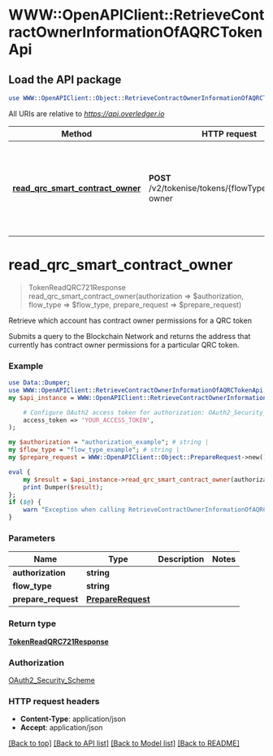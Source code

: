 # WWW::OpenAPIClient::RetrieveContractOwnerInformationOfAQRCTokenApi

## Load the API package
```perl
use WWW::OpenAPIClient::Object::RetrieveContractOwnerInformationOfAQRCTokenApi;
```

All URIs are relative to *https://api.overledger.io*

Method | HTTP request | Description
------------- | ------------- | -------------
[**read_qrc_smart_contract_owner**](RetrieveContractOwnerInformationOfAQRCTokenApi.md#read_qrc_smart_contract_owner) | **POST** /v2/tokenise/tokens/{flowType}/contract-owner | Retrieve which account has contract owner permissions for a QRC token


# **read_qrc_smart_contract_owner**
> TokenReadQRC721Response read_qrc_smart_contract_owner(authorization => $authorization, flow_type => $flow_type, prepare_request => $prepare_request)

Retrieve which account has contract owner permissions for a QRC token

Submits a query to the Blockchain Network and returns the address that currently has contract owner permissions for a particular QRC token.

### Example
```perl
use Data::Dumper;
use WWW::OpenAPIClient::RetrieveContractOwnerInformationOfAQRCTokenApi;
my $api_instance = WWW::OpenAPIClient::RetrieveContractOwnerInformationOfAQRCTokenApi->new(

    # Configure OAuth2 access token for authorization: OAuth2_Security_Scheme
    access_token => 'YOUR_ACCESS_TOKEN',
);

my $authorization = "authorization_example"; # string | 
my $flow_type = "flow_type_example"; # string | 
my $prepare_request = WWW::OpenAPIClient::Object::PrepareRequest->new(); # PrepareRequest | 

eval {
    my $result = $api_instance->read_qrc_smart_contract_owner(authorization => $authorization, flow_type => $flow_type, prepare_request => $prepare_request);
    print Dumper($result);
};
if ($@) {
    warn "Exception when calling RetrieveContractOwnerInformationOfAQRCTokenApi->read_qrc_smart_contract_owner: $@\n";
}
```

### Parameters

Name | Type | Description  | Notes
------------- | ------------- | ------------- | -------------
 **authorization** | **string**|  | 
 **flow_type** | **string**|  | 
 **prepare_request** | [**PrepareRequest**](PrepareRequest.md)|  | 

### Return type

[**TokenReadQRC721Response**](TokenReadQRC721Response.md)

### Authorization

[OAuth2_Security_Scheme](../README.md#OAuth2_Security_Scheme)

### HTTP request headers

 - **Content-Type**: application/json
 - **Accept**: application/json

[[Back to top]](#) [[Back to API list]](../README.md#documentation-for-api-endpoints) [[Back to Model list]](../README.md#documentation-for-models) [[Back to README]](../README.md)

